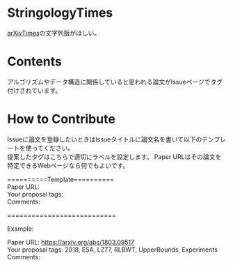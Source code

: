 # StringologyTimes
[arXivTimes](https://github.com/arXivTimes/arXivTimes)の文字列版がほしい。  

# Contents
アルゴリズムやデータ構造に関係していると思われる論文がIssueページでタグ付けされています。

# How to Contribute
Issueに論文を登録したいときはIssueタイトルに論文名を書いて以下のテンプレートを使ってください。  
提案したタグはこちらで適切にラベルを設定します。 
Paper URLはその論文を特定できるWebページなら何でもよいです。  


==========Template==========  
Paper URL:  
Your proposal tags:  
Comments:  

===========================  

Example:

Paper URL: https://arxiv.org/abs/1803.09517  
Your proposal tags: 2018, ESA, LZ77, RLBWT, UpperBounds, Experiments  
Comments:    
